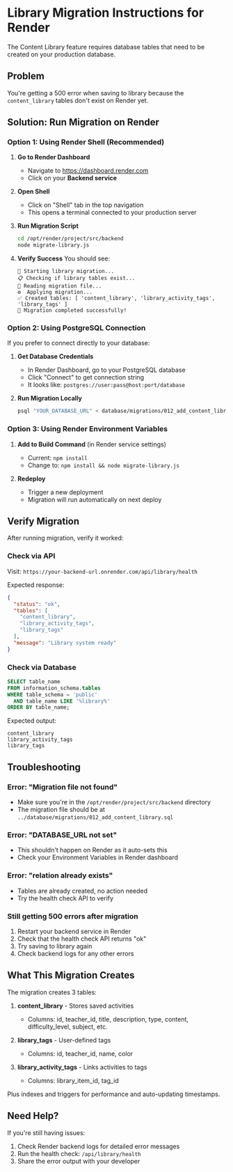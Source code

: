 # Library Migration Instructions for Render

The Content Library feature requires database tables that need to be created on your production database.

## Problem
You're getting a 500 error when saving to library because the `content_library` tables don't exist on Render yet.

## Solution: Run Migration on Render

### Option 1: Using Render Shell (Recommended)

1. **Go to Render Dashboard**
   - Navigate to https://dashboard.render.com
   - Click on your **Backend service**

2. **Open Shell**
   - Click on "Shell" tab in the top navigation
   - This opens a terminal connected to your production server

3. **Run Migration Script**
   ```bash
   cd /opt/render/project/src/backend
   node migrate-library.js
   ```

4. **Verify Success**
   You should see:
   ```
   🚀 Starting library migration...
   📋 Checking if library tables exist...
   📖 Reading migration file...
   ⚙️  Applying migration...
   ✅ Created tables: [ 'content_library', 'library_activity_tags', 'library_tags' ]
   🎉 Migration completed successfully!
   ```

### Option 2: Using PostgreSQL Connection

If you prefer to connect directly to your database:

1. **Get Database Credentials**
   - In Render Dashboard, go to your PostgreSQL database
   - Click "Connect" to get connection string
   - It looks like: `postgres://user:pass@host:port/database`

2. **Run Migration Locally**
   ```bash
   psql "YOUR_DATABASE_URL" < database/migrations/012_add_content_library.sql
   ```

### Option 3: Using Render Environment Variables

1. **Add to Build Command** (in Render service settings)
   - Current: `npm install`
   - Change to: `npm install && node migrate-library.js`

2. **Redeploy**
   - Trigger a new deployment
   - Migration will run automatically on next deploy

## Verify Migration

After running migration, verify it worked:

### Check via API
Visit: `https://your-backend-url.onrender.com/api/library/health`

Expected response:
```json
{
  "status": "ok",
  "tables": [
    "content_library",
    "library_activity_tags",
    "library_tags"
  ],
  "message": "Library system ready"
}
```

### Check via Database
```sql
SELECT table_name
FROM information_schema.tables
WHERE table_schema = 'public'
  AND table_name LIKE '%library%'
ORDER BY table_name;
```

Expected output:
```
content_library
library_activity_tags
library_tags
```

## Troubleshooting

### Error: "Migration file not found"
- Make sure you're in the `/opt/render/project/src/backend` directory
- The migration file should be at `../database/migrations/012_add_content_library.sql`

### Error: "DATABASE_URL not set"
- This shouldn't happen on Render as it auto-sets this
- Check your Environment Variables in Render dashboard

### Error: "relation already exists"
- Tables are already created, no action needed
- Try the health check API to verify

### Still getting 500 errors after migration
1. Restart your backend service in Render
2. Check that the health check API returns "ok"
3. Try saving to library again
4. Check backend logs for any other errors

## What This Migration Creates

The migration creates 3 tables:

1. **content_library** - Stores saved activities
   - Columns: id, teacher_id, title, description, type, content, difficulty_level, subject, etc.

2. **library_tags** - User-defined tags
   - Columns: id, teacher_id, name, color

3. **library_activity_tags** - Links activities to tags
   - Columns: library_item_id, tag_id

Plus indexes and triggers for performance and auto-updating timestamps.

## Need Help?

If you're still having issues:
1. Check Render backend logs for detailed error messages
2. Run the health check: `/api/library/health`
3. Share the error output with your developer
